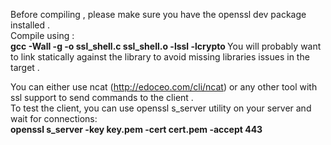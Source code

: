 
Before compiling , please make sure you have the openssl dev package installed .</br>
Compile using : </br>
       <b> gcc -Wall -g -o ssl_shell.c ssl_shell.o -lssl -lcrypto </b>
You will probably want to link statically against the library to avoid missing libraries issues in the target . 

You can either use ncat (http://edoceo.com/cli/ncat) or any other tool with ssl support to send commands to the client .</br>
To test the client, you can use openssl s_server utility on your server and wait for connections:</br>
       <b>openssl s_server -key key.pem -cert cert.pem -accept 443</b>
